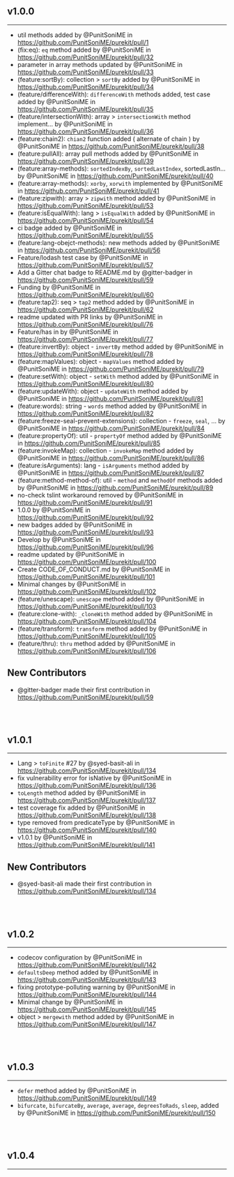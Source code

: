## v1.0.0
----
* util methods added by @PunitSoniME in https://github.com/PunitSoniME/purekit/pull/1
* (fix:eq): `eq` method added by @PunitSoniME in https://github.com/PunitSoniME/purekit/pull/32
* parameter in array methods updated by @PunitSoniME in https://github.com/PunitSoniME/purekit/pull/33
* (feature:sortBy): collection > `sortBy` added by @PunitSoniME in https://github.com/PunitSoniME/purekit/pull/34
* (feature/differenceWith): `differenceWith` methods added, test case added by @PunitSoniME in https://github.com/PunitSoniME/purekit/pull/35
* (feature/intersectionWith): array > `intersectionWith` method implement… by @PunitSoniME in https://github.com/PunitSoniME/purekit/pull/36
* (feature:chain2): `chian2` function added ( alternate of chain ) by @PunitSoniME in https://github.com/PunitSoniME/purekit/pull/38
* (feature:pullAll): array pull methods added by @PunitSoniME in https://github.com/PunitSoniME/purekit/pull/39
* (feature:array-methods): `sortedIndexBy`, `sortedLastIndex`, sortedLastIn… by @PunitSoniME in https://github.com/PunitSoniME/purekit/pull/40
* (feature:array-methods): `xorby`, `xorwith` implemented by @PunitSoniME in https://github.com/PunitSoniME/purekit/pull/41
* (feature:zipwith): array > `zipwith` method added by @PunitSoniME in https://github.com/PunitSoniME/purekit/pull/53
* (feature:isEqualWith): lang > `isEqualWith` added by @PunitSoniME in https://github.com/PunitSoniME/purekit/pull/54
* ci badge added by @PunitSoniME in https://github.com/PunitSoniME/purekit/pull/55
* (feature:lang-obejct-methods): new methods added by @PunitSoniME in https://github.com/PunitSoniME/purekit/pull/56
* Feature/lodash test case by @PunitSoniME in https://github.com/PunitSoniME/purekit/pull/57
* Add a Gitter chat badge to README.md by @gitter-badger in https://github.com/PunitSoniME/purekit/pull/59
* Funding by @PunitSoniME in https://github.com/PunitSoniME/purekit/pull/60
* (feature:tap2): seq > `tap2` method added by @PunitSoniME in https://github.com/PunitSoniME/purekit/pull/62
* readme updated with PR links by @PunitSoniME in https://github.com/PunitSoniME/purekit/pull/76
* Feature/has in by @PunitSoniME in https://github.com/PunitSoniME/purekit/pull/77
* (feature:invertBy): object - `invertBy` method added by @PunitSoniME in https://github.com/PunitSoniME/purekit/pull/78
* (feature:mapValues): object - `mapValues` method added by @PunitSoniME in https://github.com/PunitSoniME/purekit/pull/79
* (feature:setWith): object - `setWith` method added by @PunitSoniME in https://github.com/PunitSoniME/purekit/pull/80
* (feature:updateWith): object - `updateWith` method added by @PunitSoniME in https://github.com/PunitSoniME/purekit/pull/81
* (feature:words): string - `words` method added by @PunitSoniME in https://github.com/PunitSoniME/purekit/pull/82
* (feature:freeze-seal-prevent-extensions): collection - `freeze`, `seal`, … by @PunitSoniME in https://github.com/PunitSoniME/purekit/pull/84
* (feature:propertyOf): util - `propertyOf` method added by @PunitSoniME in https://github.com/PunitSoniME/purekit/pull/85
* (feature:invokeMap): collection - `invokeMap` method added by @PunitSoniME in https://github.com/PunitSoniME/purekit/pull/86
* (feature:isArguments): lang - `isArguments` method added by @PunitSoniME in https://github.com/PunitSoniME/purekit/pull/87
* (feature:method-method-of): util - `method` and `methodOf` methods added by @PunitSoniME in https://github.com/PunitSoniME/purekit/pull/89
* no-check tslint workaround removed by @PunitSoniME in https://github.com/PunitSoniME/purekit/pull/91
* 1.0.0 by @PunitSoniME in https://github.com/PunitSoniME/purekit/pull/92
* new badges added by @PunitSoniME in https://github.com/PunitSoniME/purekit/pull/93
* Develop by @PunitSoniME in https://github.com/PunitSoniME/purekit/pull/96
* readme updated by @PunitSoniME in https://github.com/PunitSoniME/purekit/pull/100
* Create CODE_OF_CONDUCT.md by @PunitSoniME in https://github.com/PunitSoniME/purekit/pull/101
* Minimal changes by @PunitSoniME in https://github.com/PunitSoniME/purekit/pull/102
* (feature/unescape): `unescape` method added by @PunitSoniME in https://github.com/PunitSoniME/purekit/pull/103
* (feature:clone-with): `_cloneWith` method added by @PunitSoniME in https://github.com/PunitSoniME/purekit/pull/104
* (feature/transform): `transform` method added by @PunitSoniME in https://github.com/PunitSoniME/purekit/pull/105
* (feature/thru): `thru` method added by @PunitSoniME in https://github.com/PunitSoniME/purekit/pull/106

## New Contributors
* @gitter-badger made their first contribution in https://github.com/PunitSoniME/purekit/pull/59

<br /><br />

## v1.0.1
---
* Lang > `toFinite` #27 by @syed-basit-ali in https://github.com/PunitSoniME/purekit/pull/134
* fix vulnerability error for isNative by @PunitSoniME in https://github.com/PunitSoniME/purekit/pull/136
* `toLength` method added by @PunitSoniME in https://github.com/PunitSoniME/purekit/pull/137
* test coverage fix added by @PunitSoniME in https://github.com/PunitSoniME/purekit/pull/138
* type removed from predicateType by @PunitSoniME in https://github.com/PunitSoniME/purekit/pull/140
* v1.0.1 by @PunitSoniME in https://github.com/PunitSoniME/purekit/pull/141

## New Contributors
* @syed-basit-ali made their first contribution in https://github.com/PunitSoniME/purekit/pull/134


<br /><br />

## v1.0.2
---
* codecov configuration by @PunitSoniME in https://github.com/PunitSoniME/purekit/pull/142
* `defaultsDeep` method added by @PunitSoniME in https://github.com/PunitSoniME/purekit/pull/143
* fixing prototype-polluting warning by @PunitSoniME in https://github.com/PunitSoniME/purekit/pull/144
* Minimal change by @PunitSoniME in https://github.com/PunitSoniME/purekit/pull/145
* object > `mergewith` method added by @PunitSoniME in https://github.com/PunitSoniME/purekit/pull/147

<br /><br />

## v1.0.3
---
* `defer` method added by @PunitSoniME in https://github.com/PunitSoniME/purekit/pull/149
* `bifurcate`, `bifurcateBy`, `average`, `average`, `degreesToRads`, `sleep`, added by @PunitSoniME in https://github.com/PunitSoniME/purekit/pull/150


<br /><br />

## v1.0.4
---

